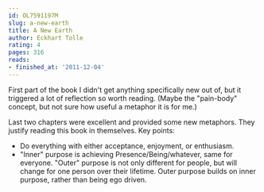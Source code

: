 ```yaml
---
id: OL7591197M
slug: a-new-earth
title: A New Earth
author: Eckhart Tolle
rating: 4
pages: 316
reads:
- finished_at: '2011-12-04'
---
```

First part of the book I didn't get anything specifically new out of, but it triggered a lot of reflection so worth reading. (Maybe the "pain-body" concept, but not sure how useful a metaphor it is for me.)

Last two chapters were excellent and provided some new metaphors. They justify reading this book in themselves. Key points:
- Do everything with either acceptance, enjoyment, or enthusiasm.
- "Inner" purpose is achieving Presence/Being/whatever, same for everyone. "Outer" purpose is not only different for people, but will change for one person over their lifetime. Outer purpose builds on inner purpose, rather than being ego driven.
